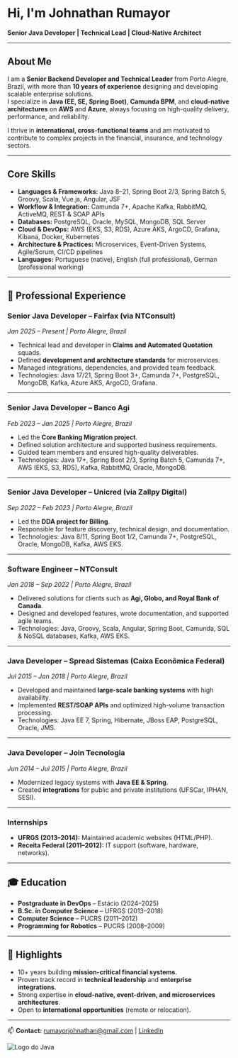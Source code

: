 #  Hi, I'm Johnathan Rumayor

**Senior Java Developer | Technical Lead | Cloud-Native Architect**

---

##  About Me
I am a **Senior Backend Developer and Technical Leader** from Porto Alegre, Brazil, with more than **10 years of experience** designing and developing scalable enterprise solutions.  
I specialize in **Java (EE, SE, Spring Boot)**, **Camunda BPM**, and **cloud-native architectures** on **AWS** and **Azure**, always focusing on high-quality delivery, performance, and reliability.  

I thrive in **international, cross-functional teams** and am motivated to contribute to complex projects in the financial, insurance, and technology sectors.

---

##  Core Skills
- **Languages & Frameworks:** Java 8–21, Spring Boot 2/3, Spring Batch 5, Groovy, Scala, Vue.js, Angular, JSF  
- **Workflow & Integration:** Camunda 7+, Apache Kafka, RabbitMQ, ActiveMQ, REST & SOAP APIs  
- **Databases:** PostgreSQL, Oracle, MySQL, MongoDB, SQL Server  
- **Cloud & DevOps:** AWS (EKS, S3, RDS), Azure AKS, ArgoCD, Grafana, Kibana, Docker, Kubernetes  
- **Architecture & Practices:** Microservices, Event-Driven Systems, Agile/Scrum, CI/CD pipelines  
- **Languages:** Portuguese (native), English (full professional), German (professional working)  

---

## 💼 Professional Experience

### **Senior Java Developer – Fairfax (via NTConsult)**  
*Jan 2025 – Present | Porto Alegre, Brazil*  
- Technical lead and developer in **Claims and Automated Quotation** squads.  
- Defined **development and architecture standards** for microservices.  
- Managed integrations, dependencies, and provided team feedback.  
- Technologies: Java 17/21, Spring Boot 3+, Camunda 7+, PostgreSQL, MongoDB, Kafka, Azure AKS, ArgoCD, Grafana.

---

### **Senior Java Developer – Banco Agi**  
*Feb 2023 – Jan 2025 | Porto Alegre, Brazil*  
- Led the **Core Banking Migration project**.  
- Defined solution architecture and supported business requirements.  
- Guided team members and ensured high-quality deliverables.  
- Technologies: Java 17+, Spring Boot 2/3, Spring Batch 5, Camunda 7+, AWS (EKS, S3, RDS), Kafka, RabbitMQ, Oracle, MongoDB.

---

### **Senior Java Developer – Unicred (via Zallpy Digital)**  
*Sep 2022 – Feb 2023 | Porto Alegre, Brazil*  
- Led the **DDA project for Billing**.  
- Responsible for feature discovery, technical design, and documentation.  
- Technologies: Java 8/11, Spring Boot 1/2, Camunda 7+, PostgreSQL, Oracle, MongoDB, Kafka, AWS EKS.

---

### **Software Engineer – NTConsult**  
*Jan 2018 – Sep 2022 | Porto Alegre, Brazil*  
- Delivered solutions for clients such as **Agi, Globo, and Royal Bank of Canada**.  
- Designed and developed features, wrote documentation, and supported agile teams.  
- Technologies: Java, Groovy, Scala, Angular, Spring Boot, Camunda, SQL & NoSQL databases, Kafka, AWS EKS.

---

### **Java Developer – Spread Sistemas (Caixa Econômica Federal)**  
*Jul 2015 – Jan 2018 | Porto Alegre, Brazil*  
- Developed and maintained **large-scale banking systems** with high availability.  
- Implemented **REST/SOAP APIs** and optimized high-volume transaction processing.  
- Technologies: Java EE 7, Spring, Hibernate, JBoss EAP, PostgreSQL, Oracle, JMS.

---

### **Java Developer – Join Tecnologia**  
*Jun 2014 – Jul 2015 | Porto Alegre, Brazil*  
- Modernized legacy systems with **Java EE & Spring**.  
- Created **integrations** for public and private institutions (UFSCar, IPHAN, SESI).  

---

### **Internships**  
- **UFRGS (2013–2014):** Maintained academic websites (HTML/PHP).  
- **Receita Federal (2011–2012):** IT support (software, hardware, networks).  

---

## 🎓 Education
- **Postgraduate in DevOps** – Estácio (2024–2025)  
- **B.Sc. in Computer Science** – UFRGS (2013–2018)  
- **Computer Science** – PUCRS (2011–2012)  
- **Programming for Robotics** – PUCRS (2008–2009)  

---

## 🌟 Highlights
- 10+ years building **mission-critical financial systems**.  
- Proven track record in **technical leadership** and **enterprise integrations**.  
- Strong expertise in **cloud-native, event-driven, and microservices architectures**.  
- Open to **international opportunities** (remote or relocation).  

---

📫 **Contact:** [rumayorjohnathan@gmail.com](mailto:rumayorjohnathan@gmail.com) | [LinkedIn](https://www.linkedin.com/in/johnathan-rumayor/)  

![Logo do Java](https://www.citypng.com/public/uploads/preview/hd-java-programming-logo-png-701751694771848sm650yaqjt.png)

